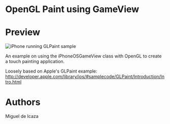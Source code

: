 OpenGL Paint using GameView
===========================

Preview
=======

![iPhone running GLPaint sample](http://farm7.static.flickr.com/6143/5999004778_b2801d14e2.jpg)

An example on using the iPhoneOSGameView class with OpenGL
to create a touch painting application.

Loosely based on Apple's GLPaint example:
http://developer.apple.com/library/ios/#samplecode/GLPaint/Introduction/Intro.html

Authors
=======
Miguel de Icaza
